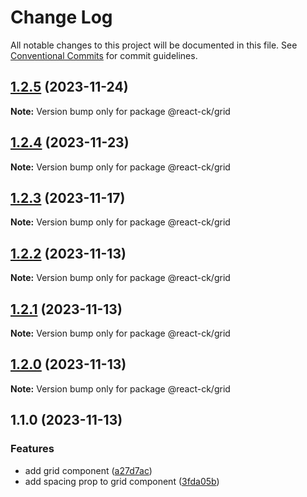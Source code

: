 # Change Log

All notable changes to this project will be documented in this file.
See [Conventional Commits](https://conventionalcommits.org) for commit guidelines.

## [1.2.5](https://github.com/abelflopes/react-ck/compare/@react-ck/grid@1.2.4...@react-ck/grid@1.2.5) (2023-11-24)

**Note:** Version bump only for package @react-ck/grid





## [1.2.4](https://github.com/abelflopes/react-ck/compare/@react-ck/grid@1.2.3...@react-ck/grid@1.2.4) (2023-11-23)

**Note:** Version bump only for package @react-ck/grid





## [1.2.3](https://github.com/abelflopes/react-ck/compare/@react-ck/grid@1.2.2...@react-ck/grid@1.2.3) (2023-11-17)

**Note:** Version bump only for package @react-ck/grid





## [1.2.2](https://github.com/abelflopes/react-ck/compare/@react-ck/grid@1.2.1...@react-ck/grid@1.2.2) (2023-11-13)

**Note:** Version bump only for package @react-ck/grid





## [1.2.1](https://github.com/abelflopes/react-ck/compare/@react-ck/grid@1.2.0...@react-ck/grid@1.2.1) (2023-11-13)

**Note:** Version bump only for package @react-ck/grid





## [1.2.0](https://github.com/abelflopes/react-ck/compare/@react-ck/grid@1.1.0...@react-ck/grid@1.2.0) (2023-11-13)

**Note:** Version bump only for package @react-ck/grid





## 1.1.0 (2023-11-13)


### Features

* add grid component ([a27d7ac](https://github.com/abelflopes/react-ck/commit/a27d7aca902520b853b061e1abe34bcf9581eccd))
* add spacing prop to grid component ([3fda05b](https://github.com/abelflopes/react-ck/commit/3fda05b7175c520b7a0a6b0415cb29b83b4ec1c2))
